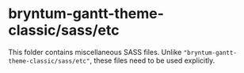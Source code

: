 # bryntum-gantt-theme-classic/sass/etc

This folder contains miscellaneous SASS files. Unlike `"bryntum-gantt-theme-classic/sass/etc"`, these files
need to be used explicitly.
